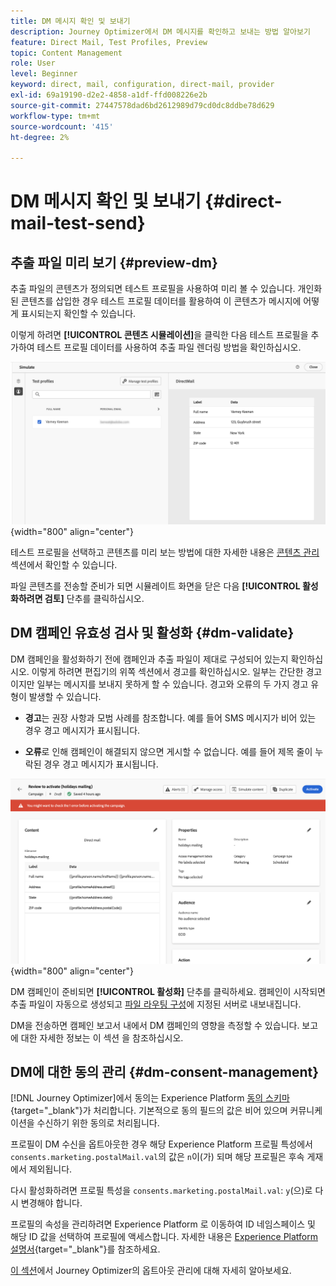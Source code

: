 ```yaml
---
title: DM 메시지 확인 및 보내기
description: Journey Optimizer에서 DM 메시지를 확인하고 보내는 방법 알아보기
feature: Direct Mail, Test Profiles, Preview
topic: Content Management
role: User
level: Beginner
keyword: direct, mail, configuration, direct-mail, provider
exl-id: 69a19190-d2e2-4858-a1df-ffd008226e2b
source-git-commit: 27447578dad6bd2612989d79cd0dc8ddbe78d629
workflow-type: tm+mt
source-wordcount: '415'
ht-degree: 2%

---
```


# DM 메시지 확인 및 보내기 {#direct-mail-test-send}

## 추출 파일 미리 보기 {#preview-dm}

추출 파일의 콘텐츠가 정의되면 테스트 프로필을 사용하여 미리 볼 수 있습니다. 개인화된 콘텐츠를 삽입한 경우 테스트 프로필 데이터를 활용하여 이 콘텐츠가 메시지에 어떻게 표시되는지 확인할 수 있습니다.

이렇게 하려면 **[!UICONTROL 콘텐츠 시뮬레이션]**&#x200B;을 클릭한 다음 테스트 프로필을 추가하여 테스트 프로필 데이터를 사용하여 추출 파일 렌더링 방법을 확인하십시오.

![](assets/direct-mail-simulate.png){width="800" align="center"}

테스트 프로필을 선택하고 콘텐츠를 미리 보는 방법에 대한 자세한 내용은 [콘텐츠 관리](../content-management/preview-test.md) 섹션에서 확인할 수 있습니다.

파일 콘텐츠를 전송할 준비가 되면 시뮬레이트 화면을 닫은 다음 **[!UICONTROL 활성화하려면 검토]** 단추를 클릭하십시오.

## DM 캠페인 유효성 검사 및 활성화 {#dm-validate}

DM 캠페인을 활성화하기 전에 캠페인과 추출 파일이 제대로 구성되어 있는지 확인하십시오. 이렇게 하려면 편집기의 위쪽 섹션에서 경고를 확인하십시오. 일부는 간단한 경고이지만 일부는 메시지를 보내지 못하게 할 수 있습니다. 경고와 오류의 두 가지 경고 유형이 발생할 수 있습니다.

* **경고**&#x200B;는 권장 사항과 모범 사례를 참조합니다. 예를 들어 SMS 메시지가 비어 있는 경우 경고 메시지가 표시됩니다.

* **오류**&#x200B;로 인해 캠페인이 해결되지 않으면 게시할 수 없습니다. 예를 들어 제목 줄이 누락된 경우 경고 메시지가 표시됩니다.

![](assets/direct-mail-review.png){width="800" align="center"}

DM 캠페인이 준비되면 **[!UICONTROL 활성화]** 단추를 클릭하세요. 캠페인이 시작되면 추출 파일이 자동으로 생성되고 [파일 라우팅 구성](../direct-mail/direct-mail-configuration.md)에 지정된 서버로 내보내집니다.

DM을 전송하면 캠페인 보고서 내에서 DM 캠페인의 영향을 측정할 수 있습니다. 보고에 대한 자세한 정보는 이 섹션 을 참조하십시오.

## DM에 대한 동의 관리 {#dm-consent-management}

[!DNL Journey Optimizer]에서 동의는 Experience Platform [동의 스키마](https://experienceleague.adobe.com/docs/experience-platform/xdm/field-groups/profile/consents.html?lang=ko){target="_blank"}가 처리합니다. 기본적으로 동의 필드의 값은 비어 있으며 커뮤니케이션을 수신하기 위한 동의로 처리됩니다.

프로필이 DM 수신을 옵트아웃한 경우 해당 Experience Platform 프로필 특성에서 `consents.marketing.postalMail.val`의 값은 `n`이(가) 되며 해당 프로필은 후속 게재에서 제외됩니다.

다시 활성화하려면 프로필 특성을 `consents.marketing.postalMail.val`: `y`(으)로 다시 변경해야 합니다.

프로필의 속성을 관리하려면 Experience Platform 로 이동하여 ID 네임스페이스 및 해당 ID 값을 선택하여 프로필에 액세스합니다. 자세한 내용은 [Experience Platform 설명서](https://experienceleague.adobe.com/docs/experience-platform/profile/ui/user-guide.html?lang=ko#getting-started){target="_blank"}를 참조하세요.

[이 섹션](../privacy/opt-out.md)에서 Journey Optimizer의 옵트아웃 관리에 대해 자세히 알아보세요.

